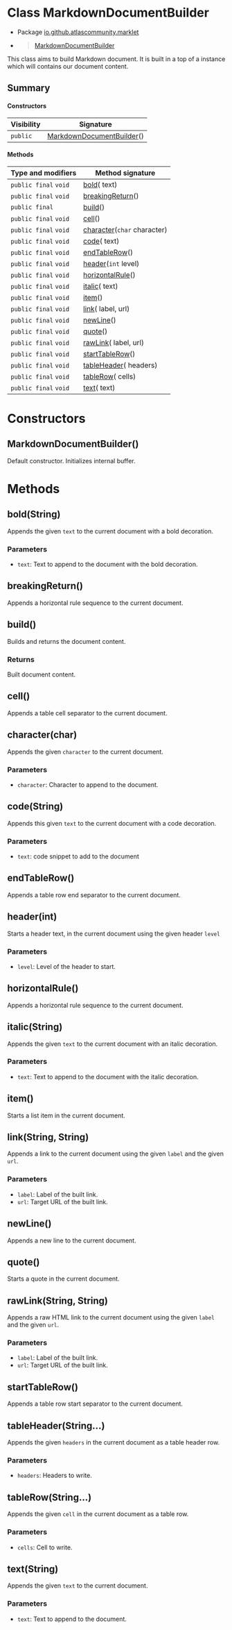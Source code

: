 # Class MarkdownDocumentBuilder

* Package [io.github.atlascommunity.marklet](README.html)
*  > [MarkdownDocumentBuilder](MarkdownDocumentBuilder.md)

This class aims to build Markdown document. It is built in a top of a 
 instance which will contains our document content.


## Summary
#### Constructors
| Visibility | Signature |
| --- | --- |
| `public` | [MarkdownDocumentBuilder](#markdowndocumentbuilder)() |

#### Methods
| Type and modifiers | Method signature |
| --- | --- |
| `public final` `void` | [bold](#boldstring)( text) |
| `public final` `void` | [breakingReturn](#breakingreturn)() |
| `public final`  | [build](#build)() |
| `public final` `void` | [cell](#cell)() |
| `public final` `void` | [character](#characterchar)(`char` character) |
| `public final` `void` | [code](#codestring)( text) |
| `public final` `void` | [endTableRow](#endtablerow)() |
| `public final` `void` | [header](#headerint)(`int` level) |
| `public final` `void` | [horizontalRule](#horizontalrule)() |
| `public final` `void` | [italic](#italicstring)( text) |
| `public final` `void` | [item](#item)() |
| `public final` `void` | [link](#linkstring-string)( label,  url) |
| `public final` `void` | [newLine](#newline)() |
| `public final` `void` | [quote](#quote)() |
| `public final` `void` | [rawLink](#rawlinkstring-string)( label,  url) |
| `public final` `void` | [startTableRow](#starttablerow)() |
| `public final` `void` | [tableHeader](#tableheaderstring)( headers) |
| `public final` `void` | [tableRow](#tablerowstring)( cells) |
| `public final` `void` | [text](#textstring)( text) |



# Constructors
## MarkdownDocumentBuilder()
Default constructor. Initializes internal buffer.




# Methods
## bold(String)
Appends the given ``text`` to the current document with a bold decoration.

### **Parameters**
* `text`: Text to append to the document with the bold decoration.



## breakingReturn()
Appends a horizontal rule sequence to the current document.



## build()
Builds and returns the document content.

### **Returns**
Built document content.



## cell()
Appends a table cell separator to the current document.



## character(char)
Appends the given ``character`` to the current document.

### **Parameters**
* `character`: Character to append to the document.



## code(String)
Appends this given `text` to the current document with a code decoration.

### **Parameters**
* `text`: code snippet to add to the document



## endTableRow()
Appends a table row end separator to the current document.



## header(int)
Starts a header text, in the current document using the given header ``level``

### **Parameters**
* `level`: Level of the header to start.



## horizontalRule()
Appends a horizontal rule sequence to the current document.



## italic(String)
Appends the given ``text`` to the current document with an italic decoration.

### **Parameters**
* `text`: Text to append to the document with the italic decoration.



## item()
Starts a list item in the current document.



## link(String, String)
Appends a link to the current document using the given ``label`` and the given ``url``.

### **Parameters**
* `label`: Label of the built link.
* `url`: Target URL of the built link.



## newLine()
Appends a new line to the current document.



## quote()
Starts a quote in the current document.



## rawLink(String, String)
Appends a raw HTML link to the current document using the given ``label`` and the given
 ``url``.

### **Parameters**
* `label`: Label of the built link.
* `url`: Target URL of the built link.



## startTableRow()
Appends a table row start separator to the current document.



## tableHeader(String...)
Appends the given ``headers`` in the current document as a table header row.

### **Parameters**
* `headers`: Headers to write.



## tableRow(String...)
Appends the given ``cell`` in the current document as a table row.

### **Parameters**
* `cells`: Cell to write.



## text(String)
Appends the given ``text`` to the current document.

### **Parameters**
* `text`: Text to append to the document.





